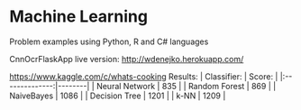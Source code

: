 # Machine Learning
Problem examples using Python, R and C# languages

CnnOcrFlaskApp live version: http://wdenejko.herokuapp.com/

https://www.kaggle.com/c/whats-cooking Results:
|   Classifier:  | Score: |
|:--------------:|--------|
| Neural Network | 835    |
| Random Forest  | 869    |
| NaiveBayes     | 1086   |
| Decision Tree  | 1201   |
| k-NN           | 1209   |
